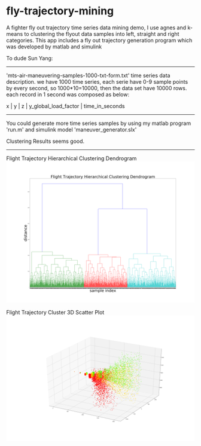# fly-trajectory-mining
A fighter fly out trajectory time series data mining demo, I use agnes and k-means to clustering the flyout data samples into left, straight and right categories. This app includes a fly out trajectory generation program which was developed by matlab and simulink 


To dude Sun Yang:
______________________________


'mts-air-maneuvering-samples-1000-txt-form.txt' time series data description.
 we have 1000 time series, each serie have 0-9 sample points by every second, so 1000*10=10000, then the data set have 10000 rows.
 each record in 1 second was composed as below:
 
 x | y | z | y_global_load_factor | time_in_seconds


______________________________

You could generate more time series samples by using my matlab program 'run.m' and simulink model 'maneuver_generator.slx'


Clustering Results seems good. 
______________________________
Flight Trajectory Hierarchical Clustering Dendrogram
![](https://raw.githubusercontent.com/HaiyinPiao/fly-trajectory-mining/master/plot_dendrogram.png)

Flight Trajectory Cluster 3D Scatter Plot
![](https://raw.githubusercontent.com/HaiyinPiao/fly-trajectory-mining/master/3d_traj_scatter.png)
